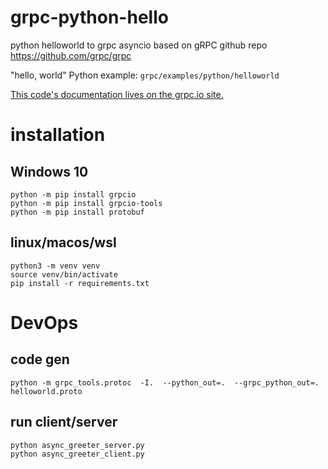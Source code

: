 
# grpc-python-hello
python helloworld to grpc asyncio based on gRPC github repo
https://github.com/grpc/grpc

"hello, world" Python example:
```grpc/examples/python/helloworld```

[This code's documentation lives on the grpc.io site.](https://grpc.io/docs/languages/python/quickstart)

# installation
## Windows 10
```
python -m pip install grpcio
python -m pip install grpcio-tools
python -m pip install protobuf
```

## linux/macos/wsl
```
python3 -m venv venv
source venv/bin/activate
pip install -r requirements.txt
```

# DevOps
## code gen
```python -m grpc_tools.protoc  -I.  --python_out=.  --grpc_python_out=.  helloworld.proto```


## run client/server
```
python async_greeter_server.py
python async_greeter_client.py
```
